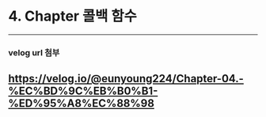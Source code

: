 # 4. Chapter 콜백 함수
---

### velog url 첨부

https://velog.io/@eunyoung224/Chapter-04.-%EC%BD%9C%EB%B0%B1-%ED%95%A8%EC%88%98
---
